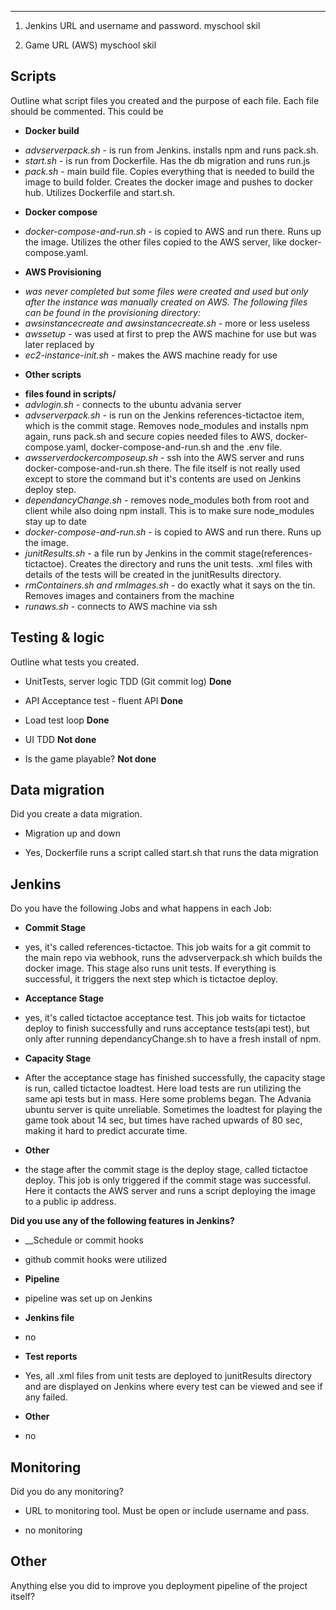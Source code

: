 ---

1. Jenkins URL and username and password.
myschool skil

2. Game URL (AWS)
myschool skil


## Scripts

Outline what script files you created and the purpose of each file. Each file should be commented. This could be

- __Docker build__
* _advserverpack.sh_ - is run from Jenkins. installs npm and runs pack.sh.
* _start.sh_ - is run from Dockerfile. Has the db migration and runs run.js
* _pack.sh_ - main build file. Copies everything that is needed to build the image to build folder. Creates the docker image and pushes to docker hub. Utilizes Dockerfile and start.sh.

- __Docker compose__
* _docker-compose-and-run.sh_ - is copied to AWS and run there. Runs up the image. Utilizes the other files copied to the AWS server, like docker-compose.yaml.

- __AWS Provisioning__
* _was never completed but some files were created and used but only after the instance was manually created on AWS. The following files can be found in the provisioning directory:_
* _awsinstancecreate and awsinstancecreate.sh_ - more or less useless
* _awssetup_ - was used at first to prep the AWS machine for use but was later replaced by
* _ec2-instance-init.sh_ - makes the AWS machine ready for use

- __Other scripts__
* __files found in scripts/__
* _advlogin.sh_ - connects to the ubuntu advania server
* _advserverpack.sh_ - is run on the Jenkins references-tictactoe item, which is the commit stage. Removes node_modules and installs npm again, runs pack.sh and secure copies needed files to AWS, docker-compose.yaml, docker-compose-and-run.sh and the .env file.
* _awsserverdockercomposeup.sh_ - ssh into the AWS server and runs docker-compose-and-run.sh there. The file itself is not really used except to store the command but it's contents are used on Jenkins deploy step.
* _dependancyChange.sh_ - removes node_modules both from root and client while also doing npm install. This is to make sure node_modules stay up to date
* _docker-compose-and-run.sh_ - is copied to AWS and run there. Runs up the image.
* _junitResults.sh_ - a file run by Jenkins in the commit stage(references-tictactoe). Creates the directory and runs the unit tests. .xml files with details of the tests will be created in the junitResults directory.
* _rmContainers.sh and rmImages.sh_ - do exactly what it says on the tin. Removes images and containers from the machine
* _runaws.sh_ - connects to AWS machine via ssh


## Testing & logic

Outline what tests you created.

- UnitTests, server logic TDD (Git commit log)  __Done__

- API Acceptance test - fluent API __Done__

- Load test loop __Done__

- UI TDD __Not done__

- Is the game playable? __Not done__



## Data migration

Did you create a data migration.

- Migration up and down
* Yes, Dockerfile runs a script called start.sh that runs the data migration



## Jenkins

Do you have the following Jobs and what happens in each Job:

- __Commit Stage__
* yes, it's called references-tictactoe. This job waits for a git commit to the main repo via webhook, runs the advserverpack.sh which builds the docker image. This stage also runs unit tests. If everything is successful, it triggers the next step which is tictactoe deploy.

- __Acceptance Stage__
* yes, it's called tictactoe acceptance test. This job waits for tictactoe deploy to finish successfully and runs acceptance tests(api test), but only after running dependancyChange.sh to have a fresh install of npm.

- __Capacity Stage__
* After the acceptance stage has finished successfully, the capacity stage is run, called tictactoe loadtest. Here load tests are run utilizing the same api tests but in mass. Here some problems began. The Advania ubuntu server is quite unreliable. Sometimes the loadtest for playing the game took about 14 sec, but times have rached upwards of 80 sec, making it hard to predict accurate time.

- __Other__
* the stage after the commit stage is the deploy stage, called tictactoe deploy. This job is only triggered if the commit stage was successful. Here it contacts the AWS server and runs a script deploying the image to a public ip address.



__Did you use any of the following features in Jenkins?__

- __Schedule or commit hooks
* github commit hooks were utilized


- __Pipeline__
* pipeline was set up on Jenkins

- __Jenkins file__
* no

- __Test reports__
* Yes, all .xml files from unit tests are deployed to junitResults directory and are displayed on Jenkins where every test can be viewed and see if any failed.

- __Other__
* no


## Monitoring

Did you do any monitoring?

- URL to monitoring tool. Must be open or include username and pass.
* no monitoring



## Other

Anything else you did to improve you deployment pipeline of the project itself?
